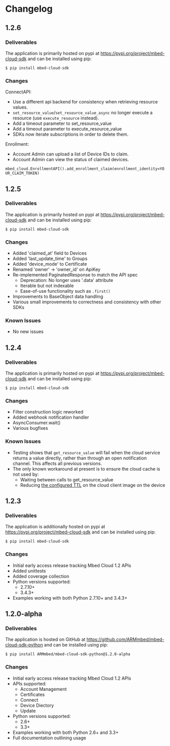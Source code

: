 # Changelog

## 1.2.6

### Deliverables

The application is primarily hosted on pypi at https://pypi.org/project/mbed-cloud-sdk and can be installed using pip:

```
$ pip install mbed-cloud-sdk
```

### Changes

ConnectAPI:
- Use a different api backend for consistency when retrieving resource values.
- `set_resource_value`/`set_resource_value_async` no longer execute a resource (use `execute_resource` instead).
- Add a timeout parameter to set_resource_value
- Add a timeout parameter to execute_resource_value
- SDKs now iterate subscriptions in order to delete them.

Enrollment:
- Account Admin can upload a list of Device IDs to claim.
- Account Admin can view the status of claimed devices.

`mbed_cloud.EnrollmentAPI().add_enrollment_claim(enrollment_identity=YOUR_CLAIM_TOKEN)`


## 1.2.5

### Deliverables

The application is primarily hosted on pypi at https://pypi.org/project/mbed-cloud-sdk and can be installed using pip:

```
$ pip install mbed-cloud-sdk
```

### Changes

- Added 'claimed_at' field to Devices
- Added 'last_update_time' to Groups
- Added 'device_mode' to Certificate
- Renamed 'owner' -> 'owner_id' on ApiKey
- Re-implemented PaginatedResponse to match the API spec
  - Deprecation: No longer uses '.data' attribute
  - Iterable but not indexable
  - Ease-of-use functionality such as `.first()`
- Improvements to BaseObject data handling
- Various small improvements to correctness and consistency with other SDKs

### Known Issues

- No new issues


## 1.2.4

### Deliverables

The application is primarily hosted on pypi at https://pypi.org/project/mbed-cloud-sdk and can be installed using pip:

```
$ pip install mbed-cloud-sdk
```

### Changes

- Filter construction logic reworked
- Added webhook notification handler
- AsyncConsumer.wait()
- Various bugfixes

### Known Issues

- Testing shows that `get_resource_value` will fail
when the cloud service returns a value directly, rather than
through an open notification channel. This affects all previous versions.
- The only known workaround at present is to ensure the cloud cache is not used by:
  - Waiting between calls to get_resource_value
  - Reducing [the configured TTL](https://cloud.mbed.com/docs/latest/collecting/handle-resources.html#working-with-the-server-cache) on the cloud client image on the device

## 1.2.3

### Deliverables

The application is additionally hosted on pypi at https://pypi.org/project/mbed-cloud-sdk and can be installed using pip:

```
$ pip install mbed-cloud-sdk
```

### Changes

- Initial early access release tracking Mbed Cloud 1.2 APIs
- Added unittests
- Added coverage collection
- Python versions supported:
  - 2.7.10+
  - 3.4.3+
- Examples working with both Python 2.7.10+ and 3.4.3+

## 1.2.0-alpha

### Deliverables

The application is hosted on GitHub at https://github.com/ARMmbed/mbed-cloud-sdk-python and can be installed using pip:

```
$ pip install ARMmbed/mbed-cloud-sdk-python@1.2.0-alpha
```

### Changes

- Initial early access release tracking Mbed Cloud 1.2 APIs
- APIs supported:
  - Account Management
  - Certificates
  - Connect
  - Device Diectory
  - Update
- Python versions supported:
  - 2.6+
  - 3.3+
- Examples working with both Python 2.6+ and 3.3+
- Full documentation outlining usage
